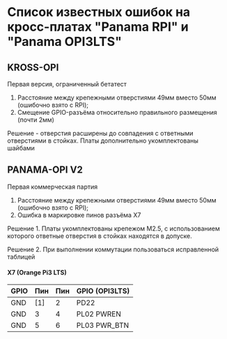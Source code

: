 # Список известных ошибок на кросс-платах "Panama RPI" и "Panama OPI3LTS"

## KROSS-OPI
Первая версия, ограниченный бетатест
1. Расстояние между крепежными отверстиями 49мм вместо 50мм (ошибочно взято с RPI);
2. Смещение GPIO-разъёма относительно правильного размещения (почти 2мм)

Решение - отверстия расширены до совпадения с ответными отверстиями в стойках.
Платы дополнительно укомплектованы шайбами

## PANAMA-OPI V2
Первая коммерческая партия
1. Расстояние между крепежными отверстиями 49мм вместо 50мм (ошибочно взято с RPI);
2. Ошибка в маркировке пинов разъёма X7

Решение 1. Платы укомплектованы крепежом M2.5, с использованием которого ответные отверстия в стойках находятся в допуске.

Решение 2. При выполнении коммутации пользоваться исправленной таблицей

#### X7 (Orange Pi3 LTS)
| GPIO | Пин   | Пин | GPIO (OPI3LTS) |
|------|-------|-----|--------------|
| GND  | \[1\] |  2  | PD22         |
| GND  |  3    |  4  | PL02 PWREN   |
| GND  |  5    |  6  | PL03 PWR_BTN |


